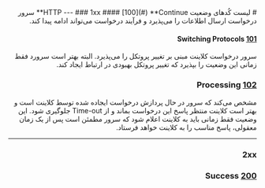 <div dir="rtl">
# لیست کُدهای وضعیت HTTP
---
### 1xx
#### [100](#) **Continue** 
سرور درخواست ارسال اطلاعات را می‌پذیرد و فرآیند درخواست می‌تواند ادامه پیدا کند.

#### [101](#) **Switching Protocols** 
سرور درخواست کلاینت مبنی بر تغییر پروتکل را می‌پذیرد. البته بهتر است سرورد فقط زمانی این وضعیت را بپذیرد که تغییر پروتکل بهبودی در ارتباط ایجاد کند.

### [102](#) **Processing**
مشخص می‌کند که سرور در حال پردازش درخواست ایجاده شده توسط کلاینت است و بهتر است کلاینت منتظر پاسخ این درخواست بماند و از Time-out جلوگیری شود. این وضعیت فقط زمانی باید به کلاینت اعلام شود که سرور مطمئن است پس از یک زمان معقولی، پاسخ مناسب را به کلاینت خواهد فرستاد.

---
### 2xx
### [200](#) **Success**

</div>
